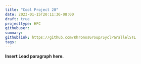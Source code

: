```yaml
---
title: "Cool Project 20"
date: 2023-01-15T20:11:36-08:00
draft: true
projecttype: HPC
githubuser:
summary: 
githublink: https://github.com/KhronosGroup/SyclParallelSTL
tags:
---
```


**Insert Lead paragraph here.**

